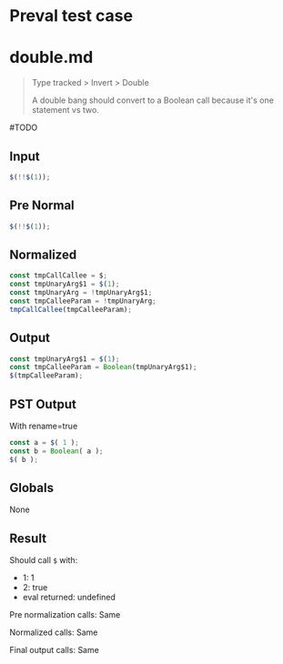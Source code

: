 # Preval test case

# double.md

> Type tracked > Invert > Double
>
> A double bang should convert to a Boolean call because it's one statement vs two.

#TODO

## Input

`````js filename=intro
$(!!$(1));
`````

## Pre Normal


`````js filename=intro
$(!!$(1));
`````

## Normalized


`````js filename=intro
const tmpCallCallee = $;
const tmpUnaryArg$1 = $(1);
const tmpUnaryArg = !tmpUnaryArg$1;
const tmpCalleeParam = !tmpUnaryArg;
tmpCallCallee(tmpCalleeParam);
`````

## Output


`````js filename=intro
const tmpUnaryArg$1 = $(1);
const tmpCalleeParam = Boolean(tmpUnaryArg$1);
$(tmpCalleeParam);
`````

## PST Output

With rename=true

`````js filename=intro
const a = $( 1 );
const b = Boolean( a );
$( b );
`````

## Globals

None

## Result

Should call `$` with:
 - 1: 1
 - 2: true
 - eval returned: undefined

Pre normalization calls: Same

Normalized calls: Same

Final output calls: Same
